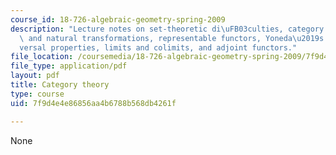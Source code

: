```yaml
---
course_id: 18-726-algebraic-geometry-spring-2009
description: "Lecture notes on set-theoretic di\uFB03culties, category theory, functors\
  \ and natural transformations, representable functors, Yoneda\u2019s lemma, uni\xAD\
  versal properties, limits and colimits, and adjoint functors."
file_location: /coursemedia/18-726-algebraic-geometry-spring-2009/7f9d4e4e86856aa4b6788b568db4261f_MIT18_726s09_lec02_categories.pdf
file_type: application/pdf
layout: pdf
title: Category theory
type: course
uid: 7f9d4e4e86856aa4b6788b568db4261f

---
```

None